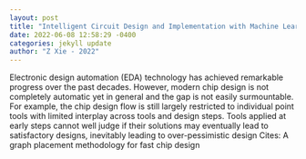 ```yaml
--- 
layout: post 
title: "Intelligent Circuit Design and Implementation with Machine Learning" 
date: 2022-06-08 12:58:29 -0400 
categories: jekyll update 
author: "Z Xie - 2022" 
--- 
```

Electronic design automation (EDA) technology has achieved remarkable progress over the past decades. However, modern chip design is not completely automatic yet in general and the gap is not easily surmountable. For example, the chip design flow is still largely restricted to individual point tools with limited interplay across tools and design steps. Tools applied at early steps cannot well judge if their solutions may eventually lead to satisfactory designs, inevitably leading to over-pessimistic design Cites: A graph placement methodology for fast chip design